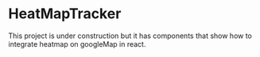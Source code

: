 # HeatMapTracker
This project is under construction but it has components that show how  to integrate heatmap on googleMap in react. 
